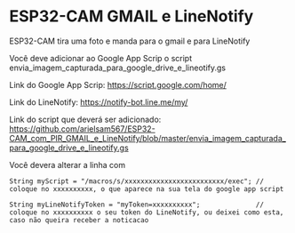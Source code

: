 # ESP32-CAM  GMAIL e LineNotify

ESP32-CAM tira uma foto e manda para o gmail e para LineNotify

Você deve adicionar ao Google App Scrip o script envia_imagem_capturada_para_google_drive_e_lineotify.gs 

Link do Google App Scrip:  https://script.google.com/home/

Link do LineNotify: https://notify-bot.line.me/my/

Link do script que deverá ser adicionado: https://github.com/arielsam567/ESP32-CAM_com_PIR_GMAIL_e_LineNotify/blob/master/envia_imagem_capturada_para_google_drive_e_lineotify.gs

Você devera alterar a linha com 
```
String myScript = "/macros/s/xxxxxxxxxxxxxxxxxxxxxxxxx/exec"; // coloque no xxxxxxxxxx, o que aparece na sua tela do google app script

String myLineNotifyToken = "myToken=xxxxxxxxxx";              // coloque no xxxxxxxxxx o seu token do LineNotify, ou deixei como esta, caso não queira receber a noticacao
```


